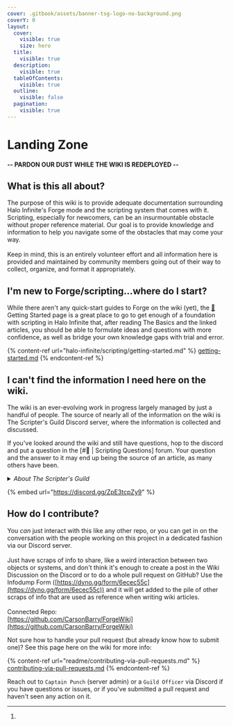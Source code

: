 ```yaml
---
cover: .gitbook/assets/banner-tsg-logo-no-background.png
coverY: 0
layout:
  cover:
    visible: true
    size: hero
  title:
    visible: true
  description:
    visible: true
  tableOfContents:
    visible: true
  outline:
    visible: false
  pagination:
    visible: true
---
```


# Landing Zone

#### -- PARDON OUR DUST WHILE THE WIKI IS REDEPLOYED --

## What is this all about?

The purpose of this wiki is to provide adequate documentation surrounding Halo Infinite's Forge mode and the scripting system that comes with it. Scripting, especially for newcomers, can be an insurmountable obstacle without proper reference material. Our goal is to provide knowledge and information to help you navigate some of the obstacles that may come your way.\
\
Keep in mind, this is an entirely volunteer effort and all information here is provided and maintained by community members going out of their way to collect, organize, and format it appropriately.

## I'm new to Forge/scripting...where do I start?

While there aren't any quick-start guides to Forge on the wiki (yet), the [🔰](https://emojipedia.org/japanese-symbol-for-beginner) Getting Started page is a great place to go to get enough of a foundation with scripting in Halo Infinite that, after reading The Basics and the linked articles, you should be able to formulate ideas and questions with more confidence, as well as bridge your own knowledge gaps with trial and error.&#x20;

{% content-ref url="halo-infinite/scripting/getting-started.md" %}
[getting-started.md](halo-infinite/scripting/getting-started.md)
{% endcontent-ref %}

## I can't find the information I need here on the wiki.

The wiki is an ever-evolving work in progress largely managed by just a handful of people. The source of nearly all of the information on the wiki is The Scripter's Guild Discord server, where the information is collected and discussed.&#x20;

If you've looked around the wiki and still have questions, hop to the discord and put a question in the \[#🤷 | Scripting Questions] forum. Your question and the answer to it may end up being the source of an article, as many others have been.

<details>

<summary><em>About The Scripter's Guild</em></summary>

[_TSG is a server based around UGC and game dev, founded by Halo creators. We wrote the wiki for Halo 5 scripting as it existed on ForgeHub and are responsible for many enhancements to content for Halo 5 matchmaking, including the creation of the Mythic KotH, Assymetric 1 Flag CTF for BTB, Pig of the Hill, and Roaming King modes, systems for weather volumes w/ excluded interiors and static spawn timers for weapons, as well as a myriad of other creations._](#user-content-fn-1)[^1]

</details>

{% embed url="https://discord.gg/ZpE3tcpZy9" %}

## How do I contribute?

You _can_ just interact with this like any other repo, or you can get in on the conversation with the people working on this project in a dedicated fashion via our Discord server. \
\
Just have scraps of info to share, like a weird interaction between two objects or systems, and don't think it's enough to create a post in the Wiki Discussion on the Discord or to do a whole pull request on GitHub? Use the Infodump Form ([https://dyno.gg/form/6ecec55c](https://dyno.gg/form/6ecec55c)) and it will get added to the pile of other scraps of info that are used as reference when writing wiki articles.\
\
Connected Repo:\
[https://github.com/CarsonBarry/ForgeWiki](https://github.com/CarsonBarry/ForgeWiki)

Not sure how to handle your pull request (but already know how to submit one)? See this page here on the wiki for more info:

{% content-ref url="readme/contributing-via-pull-requests.md" %}
[contributing-via-pull-requests.md](readme/contributing-via-pull-requests.md)
{% endcontent-ref %}

Reach out to `Captain Punch` (server admin) or a `Guild Officer` via Discord if you have questions or issues, or if you've submitted a pull request and haven't seen any action on it.

[^1]: 

